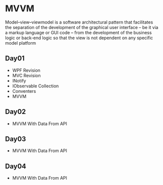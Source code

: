 # MVVM
Model–view–viewmodel is a software architectural pattern that facilitates the separation of the development of the graphical user interface – be it via a markup language or GUI code – from the development of the business logic or back-end logic so that the view is not dependent on any specific model platform

## Day01
* WPF Revision 
* MVC Revision
* INotify
* IObservable Collection
* Conventers
* MVVM 

## Day02
* MVVM With Data From API

## Day03
* MVVM With Data From API

## Day04
* MVVM With Data From API
